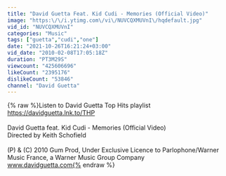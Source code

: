 ```yaml
---
title: "David Guetta Feat. Kid Cudi - Memories (Official Video)"
image: "https:\/\/i.ytimg.com\/vi\/NUVCQXMUVnI\/hqdefault.jpg"
vid_id: "NUVCQXMUVnI"
categories: "Music"
tags: ["guetta","cudi","one"]
date: "2021-10-26T16:21:24+03:00"
vid_date: "2010-02-08T17:05:18Z"
duration: "PT3M29S"
viewcount: "425606696"
likeCount: "2395176"
dislikeCount: "53846"
channel: "David Guetta"
---
```

{% raw %}Listen to David Guetta Top Hits playlist <a rel="nofollow" target="blank" href="https://davidguetta.lnk.to/THP">https://davidguetta.lnk.to/THP</a><br /><br />David Guetta feat. Kid Cudi - Memories (Official Video)<br />Directed by Keith Schofield<br /><br />(P) &amp; (C) 2010 Gum Prod, Under Exclusive Licence to Parlophone/Warner Music France, a Warner Music Group Company<br />www.davidguetta.com{% endraw %}
